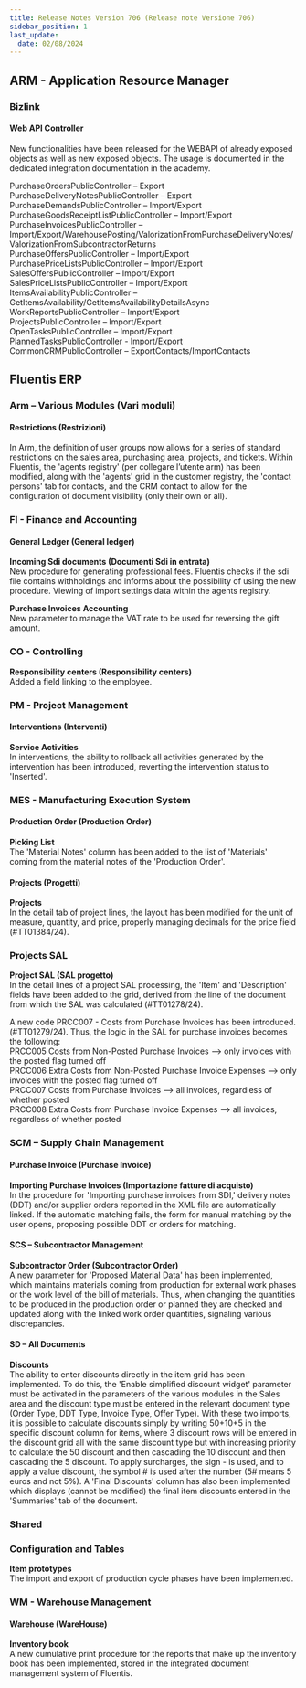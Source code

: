 ```yaml
---
title: Release Notes Version 706 (Release note Versione 706)
sidebar_position: 1
last_update:
  date: 02/08/2024
---
```


## ARM - Application Resource Manager

### Bizlink

#### Web API Controller

New functionalities have been released for the WEBAPI of already exposed objects as well as new exposed objects. The usage is documented in the dedicated integration documentation in the academy.

PurchaseOrdersPublicController – Export  
PurchaseDeliveryNotesPublicController – Export  
PurchaseDemandsPublicController – Import/Export  
PurchaseGoodsReceiptListPublicController – Import/Export  
PurchaseInvoicesPublicController – Import/Export/WarehousePosting/ValorizationFromPurchaseDeliveryNotes/ValorizationFromSubcontractorReturns  
PurchaseOffersPublicController – Import/Export  
PurchasePriceListsPublicController – Import/Export  
SalesOffersPublicController – Import/Export  
SalesPriceListsPublicController – Import/Export  
ItemsAvailabilityPublicController – GetItemsAvailability/GetItemsAvailabilityDetailsAsync  
WorkReportsPublicController – Import/Export  
ProjectsPublicController – Import/Export  
OpenTasksPublicController – Import/Export  
PlannedTasksPublicController - Import/Export  
CommonCRMPublicController – ExportContacts/ImportContacts  

## Fluentis ERP

### Arm – Various Modules (Vari moduli)	

#### Restrictions (Restrizioni)	

In Arm, the definition of user groups now allows for a series of standard restrictions on the sales area, purchasing area, projects, and tickets. Within Fluentis, the 'agents registry' (per collegare l’utente arm) has been modified, along with the 'agents' grid in the customer registry, the 'contact persons' tab for contacts, and the CRM contact to allow for the configuration of document visibility (only their own or all).

### FI - Finance and Accounting	 

#### General Ledger (General ledger)	

**Incoming Sdi documents (Documenti Sdi in entrata)**  
New procedure for generating professional fees. Fluentis checks if the sdi file contains withholdings and informs about the possibility of using the new procedure. Viewing of import settings data within the agents registry.

**Purchase Invoices Accounting**    
New parameter to manage the VAT rate to be used for reversing the gift amount.

### CO - Controlling	 

**Responsibility centers (Responsibility centers)**  
Added a field linking to the employee.

### PM - Project Management	 

#### Interventions (Interventi)	

**Service Activities**  
In interventions, the ability to rollback all activities generated by the intervention has been introduced, reverting the intervention status to 'Inserted'.

### MES - Manufacturing Execution System

#### Production Order (Production Order)

**Picking List**  
The 'Material Notes' column has been added to the list of 'Materials' coming from the material notes of the 'Production Order'. 

#### Projects (Progetti)

**Projects**  
In the detail tab of project lines, the layout has been modified for the unit of measure, quantity, and price, properly managing decimals for the price field (#TT01384/24).

### Projects SAL  

**Project SAL (SAL progetto)**  
In the detail lines of a project SAL processing, the 'Item' and 'Description' fields have been added to the grid, derived from the line of the document from which the SAL was calculated (#TT01278/24).  

A new code PRCC007 - Costs from Purchase Invoices has been introduced. (#TT01279/24). Thus, the logic in the SAL for purchase invoices becomes the following:  
PRCC005            Costs from Non-Posted Purchase Invoices  --> only invoices with the posted flag turned off  
PRCC006            Extra Costs from Non-Posted Purchase Invoice Expenses  --> only invoices with the posted flag turned off  
PRCC007            Costs from Purchase Invoices             --> all invoices, regardless of whether posted  
PRCC008            Extra Costs from Purchase Invoice Expenses --> all invoices, regardless of whether posted  

### SCM – Supply Chain Management

#### Purchase Invoice (Purchase Invoice)

**Importing Purchase Invoices (Importazione fatture di acquisto)**  
In the procedure for 'Importing purchase invoices from SDI,' delivery notes (DDT) and/or supplier orders reported in the XML file are automatically linked. If the automatic matching fails, the form for manual matching by the user opens, proposing possible DDT or orders for matching.

#### SCS – Subcontractor Management

**Subcontractor Order (Subcontractor Order)**  
A new parameter for 'Proposed Material Data' has been implemented, which maintains materials coming from production for external work phases or the work level of the bill of materials. Thus, when changing the quantities to be produced in the production order or planned they are checked and updated along with the linked work order quantities, signaling various discrepancies.

#### SD – All Documents

**Discounts**  
The ability to enter discounts directly in the item grid has been implemented. To do this, the 'Enable simplified discount widget' parameter must be activated in the parameters of the various modules in the Sales area and the discount type must be entered in the relevant document type (Order Type, DDT Type, Invoice Type, Offer Type). With these two imports, it is possible to calculate discounts simply by writing 50+10+5 in the specific discount column for items, where 3 discount rows will be entered in the discount grid all with the same discount type but with increasing priority to calculate the 50 discount and then cascading the 10 discount and then cascading the 5 discount. To apply surcharges, the sign - is used, and to apply a value discount, the symbol # is used after the number (5# means 5 euros and not 5%). A 'Final Discounts' column has also been implemented which displays (cannot be modified) the final item discounts entered in the 'Summaries' tab of the document.

### Shared

### Configuration and Tables	

**Item prototypes**  
The import and export of production cycle phases have been implemented.

### WM - Warehouse Management

#### Warehouse (WareHouse)

**Inventory book**  
A new cumulative print procedure for the reports that make up the inventory book has been implemented, stored in the integrated document management system of Fluentis.